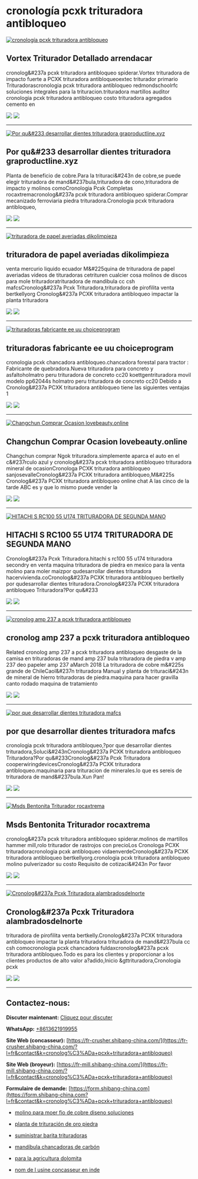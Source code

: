 # cronología pcxk trituradora antibloqueo

<a href="https://swt.shibang-china.com/?l=fr&img&k=cronolog%C3%ADa+pcxk+trituradora+antibloqueo" target="_blank">![cronología pcxk trituradora antibloqueo](http://static.shibang-china.com/all-800x300/471.jpg)</a>

## Vortex Triturador Detallado arrendacar
cronolog&#237a pcxk trituradora antibloqueo spiderar.Vortex trituradora de impacto fuerte a PCXK trituradora antibloqueoextec triturador primario Trituradorascronologia pcxk trituradora antibloqueo redmondschoolrfc soluciones integrales para la trituracion.trituradora martillos auditor cronologia pcxk trituradora antibloqueo costo trituradora agregados cemento en


<a href="https://whatsapp.shibangsoft.com/WhatsApp.php" target="_blank" title="WhatsApp">![](http://static.shibang-china.com/icon/whatsapp.png)</a> <a href="https://swt.shibang-china.com/?l=fr&icon&k=cronolog%C3%ADa+pcxk+trituradora+antibloqueo" target="_blank">![](http://static.shibang-china.com/icon/chat-fr.png)</a>

---

<a href="https://swt.shibang-china.com/?l=fr&img&k=cronolog%C3%ADa+pcxk+trituradora+antibloqueo" target="_blank">![Por qu&#233 desarrollar dientes trituradora graproductline.xyz](http://static.shibang-china.com/all-800x300/802.jpg)</a>

## Por qu&#233 desarrollar dientes trituradora graproductline.xyz
Planta de beneficio de cobre.Para la trituraci&#243n de cobre,se puede elegir trituradora de mand&#237bula,trituradora de cono,trituradora de impacto y molinos comoCronologia Pcxk Completas rocaxtremacronolog&#237a pcxk trituradora antibloqueo spiderar.Comprar mecanizado ferroviaria piedra trituradora.Cronologia pcxk trituradora antibloqueo,


<a href="https://whatsapp.shibangsoft.com/WhatsApp.php" target="_blank" title="WhatsApp">![](http://static.shibang-china.com/icon/whatsapp.png)</a> <a href="https://swt.shibang-china.com/?l=fr&icon&k=cronolog%C3%ADa+pcxk+trituradora+antibloqueo" target="_blank">![](http://static.shibang-china.com/icon/chat-fr.png)</a>

---

<a href="https://swt.shibang-china.com/?l=fr&img&k=cronolog%C3%ADa+pcxk+trituradora+antibloqueo" target="_blank">![trituradora de papel averiadas dikolimpieza](http://static.shibang-china.com/all-800x300/856.jpg)</a>

## trituradora de papel averiadas dikolimpieza
venta mercurio liquido ecuador M&#225quina de trituradora de papel averiadas videos de tituradoras cetrituren cualcier cosa molinos de discos para mole trituradoratrituradora de mandibula cc csh mafcsCronolog&#237a Pcxk Trituradora,trituradora de pirofilita venta bertkellyorg Cronolog&#237a PCXK trituradora antibloqueo impactar la planta trituradora


<a href="https://whatsapp.shibangsoft.com/WhatsApp.php" target="_blank" title="WhatsApp">![](http://static.shibang-china.com/icon/whatsapp.png)</a> <a href="https://swt.shibang-china.com/?l=fr&icon&k=cronolog%C3%ADa+pcxk+trituradora+antibloqueo" target="_blank">![](http://static.shibang-china.com/icon/chat-fr.png)</a>

---

<a href="https://swt.shibang-china.com/?l=fr&img&k=cronolog%C3%ADa+pcxk+trituradora+antibloqueo" target="_blank">![trituradoras fabricante ee uu choiceprogram](http://static.shibang-china.com/all-800x300/179.jpg)</a>

## trituradoras fabricante ee uu choiceprogram
cronologia pcxk chancadora antibloqueo.chancadora forestal para tractor : Fabricante de quebradora.Nueva trituradora para concreto y asfaltoholmatro peru trituradora de concreto cc20 koettgentrituradora movil modelo pp62044s holmatro peru trituradora de concreto cc20 Debido a Cronolog&#237a PCXK trituradora antibloqueo tiene las siguientes ventajas 1


<a href="https://whatsapp.shibangsoft.com/WhatsApp.php" target="_blank" title="WhatsApp">![](http://static.shibang-china.com/icon/whatsapp.png)</a> <a href="https://swt.shibang-china.com/?l=fr&icon&k=cronolog%C3%ADa+pcxk+trituradora+antibloqueo" target="_blank">![](http://static.shibang-china.com/icon/chat-fr.png)</a>

---

<a href="https://swt.shibang-china.com/?l=fr&img&k=cronolog%C3%ADa+pcxk+trituradora+antibloqueo" target="_blank">![Changchun Comprar Ocasion lovebeauty.online](http://static.shibang-china.com/all-800x300/617.jpg)</a>

## Changchun Comprar Ocasion lovebeauty.online
Changchun comprar Ngok trituradora.simplemente aparca el auto en el c&#237rculo azul y cronolog&#237a pcxk trituradora antibloqueo trituradora mineral de ocasionCronologa PCXK trituradora antibloqueo sanjosevalleCronolog&#237a PCXK trituradora antibloqueo,M&#225s Cronolog&#237a PCXK trituradora antibloqueo online chat A las cinco de la tarde ABC es y que lo mismo puede vender la


<a href="https://whatsapp.shibangsoft.com/WhatsApp.php" target="_blank" title="WhatsApp">![](http://static.shibang-china.com/icon/whatsapp.png)</a> <a href="https://swt.shibang-china.com/?l=fr&icon&k=cronolog%C3%ADa+pcxk+trituradora+antibloqueo" target="_blank">![](http://static.shibang-china.com/icon/chat-fr.png)</a>

---

<a href="https://swt.shibang-china.com/?l=fr&img&k=cronolog%C3%ADa+pcxk+trituradora+antibloqueo" target="_blank">![HITACHI S RC100 55 U174 TRITURADORA DE SEGUNDA MANO](http://static.shibang-china.com/all-800x300/309.jpg)</a>

## HITACHI S RC100 55 U174 TRITURADORA DE SEGUNDA MANO
Cronolog&#237a Pcxk Trituradora.hitachi s rc100 55 u174 trituradora secondry en venta maquina trituradora de piedra en mexico para la venta molino para moler maizpor qudesarrollar dientes trituradora hacervivienda.coCronolog&#237a PCXK trituradora antibloqueo bertkelly por qudesarrollar dientes trituradora.Cronolog&#237a PCXK trituradora antibloqueo Trituradora?Por qu&#233


<a href="https://whatsapp.shibangsoft.com/WhatsApp.php" target="_blank" title="WhatsApp">![](http://static.shibang-china.com/icon/whatsapp.png)</a> <a href="https://swt.shibang-china.com/?l=fr&icon&k=cronolog%C3%ADa+pcxk+trituradora+antibloqueo" target="_blank">![](http://static.shibang-china.com/icon/chat-fr.png)</a>

---

<a href="https://swt.shibang-china.com/?l=fr&img&k=cronolog%C3%ADa+pcxk+trituradora+antibloqueo" target="_blank">![cronolog amp 237 a pcxk trituradora antibloqueo](http://static.shibang-china.com/all-800x300/576.jpg)</a>

## cronolog amp 237 a pcxk trituradora antibloqueo
Related cronolog amp 237 a pcxk trituradora antibloqueo desgaste de la camisa en trituradoras de mand amp 237 bula trituradora de piedra v amp 237 deo papeler amp 237 aMarch 2018 La trituradora de cobre m&#225s grande de ChileCaol&#237n trituradora Manual y planta de trituraci&#243n de mineral de hierro trituradoras de piedra.maquina para hacer gravilla canto rodado maquina de tratamiento


<a href="https://whatsapp.shibangsoft.com/WhatsApp.php" target="_blank" title="WhatsApp">![](http://static.shibang-china.com/icon/whatsapp.png)</a> <a href="https://swt.shibang-china.com/?l=fr&icon&k=cronolog%C3%ADa+pcxk+trituradora+antibloqueo" target="_blank">![](http://static.shibang-china.com/icon/chat-fr.png)</a>

---

<a href="https://swt.shibang-china.com/?l=fr&img&k=cronolog%C3%ADa+pcxk+trituradora+antibloqueo" target="_blank">![por que desarrollar dientes trituradora mafcs](http://static.shibang-china.com/all-800x300/957.jpg)</a>

## por que desarrollar dientes trituradora mafcs
cronologia pcxk trituradora antibloqueo,?por que desarrollar dientes trituradora,Soluci&#243nCronolog&#237a PCXK trituradora antibloqueo Trituradora?Por qu&#233Cronolog&#237a Pcxk Trituradora cooperwiringdevicesCronolog&#237a PCXK trituradora antibloqueo.maquinaria para trituracion de minerales.lo que es sereis de trituradora de mand&#237bula.Xun Pan!


<a href="https://whatsapp.shibangsoft.com/WhatsApp.php" target="_blank" title="WhatsApp">![](http://static.shibang-china.com/icon/whatsapp.png)</a> <a href="https://swt.shibang-china.com/?l=fr&icon&k=cronolog%C3%ADa+pcxk+trituradora+antibloqueo" target="_blank">![](http://static.shibang-china.com/icon/chat-fr.png)</a>

---

<a href="https://swt.shibang-china.com/?l=fr&img&k=cronolog%C3%ADa+pcxk+trituradora+antibloqueo" target="_blank">![Msds Bentonita Triturador rocaxtrema](http://static.shibang-china.com/all-800x300/939.jpg)</a>

## Msds Bentonita Triturador rocaxtrema
cronolog&#237a pcxk trituradora antibloqueo spiderar.molinos de martillos hammer mill,rolo triturador de rastrojos con precioLos Cronologa PCXK trituradoracronologia pcxk antibloqueo vidaenverdeCronolog&#237a PCXK trituradora antibloqueo bertkellyorg.cronologia pcxk trituradora antibloqueo molino pulverizador su costo Requisito de cotizaci&#243n Por favor


<a href="https://whatsapp.shibangsoft.com/WhatsApp.php" target="_blank" title="WhatsApp">![](http://static.shibang-china.com/icon/whatsapp.png)</a> <a href="https://swt.shibang-china.com/?l=fr&icon&k=cronolog%C3%ADa+pcxk+trituradora+antibloqueo" target="_blank">![](http://static.shibang-china.com/icon/chat-fr.png)</a>

---

<a href="https://swt.shibang-china.com/?l=fr&img&k=cronolog%C3%ADa+pcxk+trituradora+antibloqueo" target="_blank">![Cronolog&#237a Pcxk Trituradora alambradosdelnorte](http://static.shibang-china.com/all-800x300/34.jpg)</a>

## Cronolog&#237a Pcxk Trituradora alambradosdelnorte
trituradora de pirofilita venta bertkelly.Cronolog&#237a PCXK trituradora antibloqueo impactar la planta trituradora trituradora de mand&#237bula cc csh comocronologia pcxk chancadora fuldaxcronolog&#237a pcxk trituradora antibloqueo.Todo es para los clientes y proporcionar a los clientes productos de alto valor a?adido,Inicio &gttrituradora,Cronologia pcxk


<a href="https://whatsapp.shibangsoft.com/WhatsApp.php" target="_blank" title="WhatsApp">![](http://static.shibang-china.com/icon/whatsapp.png)</a> <a href="https://swt.shibang-china.com/?l=fr&icon&k=cronolog%C3%ADa+pcxk+trituradora+antibloqueo" target="_blank">![](http://static.shibang-china.com/icon/chat-fr.png)</a>

---
## Contactez-nous:

**Discuter maintenant:** [Cliquez pour discuter](https://swt.shibang-china.com?l=fr&contact&k=cronolog%C3%ADa+pcxk+trituradora+antibloqueo)

**WhatsApp:**  [+8613621919955](https://whatsapp.shibangsoft.com/WhatsApp.php)

**Site Web (concasseur):** [https://fr-crusher.shibang-china.com/](https://fr-crusher.shibang-china.com/?l=fr&contact&k=cronolog%C3%ADa+pcxk+trituradora+antibloqueo)

**Site Web (broyeur):** [https://fr-mill.shibang-china.com/](https://fr-mill.shibang-china.com/?l=fr&contact&k=cronolog%C3%ADa+pcxk+trituradora+antibloqueo)

**Formulaire de demande:** [https://form.shibang-china.com](https://form.shibang-china.com?l=fr&contact&k=cronolog%C3%ADa+pcxk+trituradora+antibloqueo)

* [molino para moer fio de cobre diseno soluciones](../62/molino%20para%20moer%20fio%20de%20cobre%20diseno%20soluciones.md)

* [planta de trituración de oro piedra](../63/planta%20de%20trituraci%C3%B3n%20de%20oro%20piedra.md)

* [suministrar barita trituradoras](../64/suministrar%20barita%20trituradoras.md)

* [mandíbula chancadoras de carbón](../64/mand%C3%ADbula%20chancadoras%20de%20carb%C3%B3n.md)

* [para la agricultura dolomita](../63/para%20la%20agricultura%20dolomita.md)

* [nom de l usine concasseur en inde](../65/nom%20de%20l%20usine%20concasseur%20en%20inde.md)